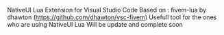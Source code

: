 NativeUI Lua Extension for Visual Studio Code
Based on : fivem-lua by dhawton (https://github.com/dhawton/vsc-fivem) 
Usefull tool for the ones who are using NativeUI Lua
Will be update and complete soon